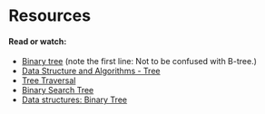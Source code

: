 # Resources
#### Read or watch:

 - [Binary tree](https://en.wikipedia.org/wiki/Binary_tree) (note the first line: Not to be confused with B-tree.)
 - [Data Structure and Algorithms - Tree](https://www.tutorialspoint.com/data_structures_algorithms/tree_data_structure.htm)
 - [Tree Traversal](https://www.programiz.com/dsa/tree-traversal)
 - [Binary Search Tree](https://en.wikipedia.org/wiki/Binary_search_tree)
 - [Data structures: Binary Tree](https://www.youtube.com/watch?v=H5JubkIy_p8)
